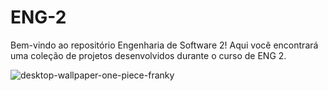 # ENG-2
Bem-vindo ao repositório Engenharia de Software 2! Aqui você encontrará uma coleção de projetos desenvolvidos durante o curso de ENG 2.

![desktop-wallpaper-one-piece-franky](https://github.com/user-attachments/assets/eb003532-b227-4be6-8b6b-387832f6a9f2)

